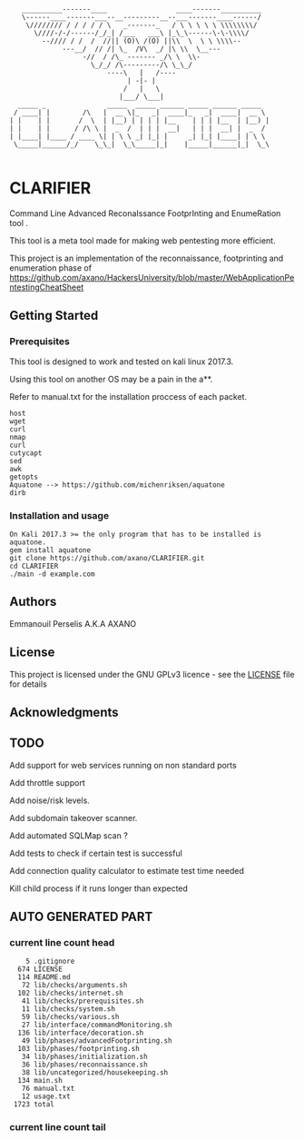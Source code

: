 ```

   __________-------____                 ____-------__________
   \------____-------___--__---------__--___-------____------/
    \//////// / / / / / \   _-------_   / \ \ \ \ \ \\\\\\\\/
      \////-/-/------/_/_| /___   ___\ |_\_\------\-\-\\\\/
        --//// / /  /  //|| (O)\ /(O) ||\\  \  \ \ \\\\--
             ---__/  // /| \_  /V\  _/ |\ \\  \__---
                  -//  / /\_ ------- _/\ \  \\-
                    \_/_/ /\---------/\ \_\_/
                        ----\   |   /----
                             | -|- |
                            /   |   \
                           |___/ \___|
  _____ _               _____  _____ ______ _____ ______ _____
 / ____| |        /\   |  __ \|_   _|  ____|_   _|  ____|  __ \
| |    | |       /  \  | |__) | | | | |__    | | | |__  | |__) |
| |    | |      / /\ \ |  _  /  | | |  __|   | | |  __| |  _  /
| |____| |____ / ____ \| | \ \ _| |_| |     _| |_| |____| | \ \
 \_____|______/_/    \_\_|  \_\_____|_|    |_____|______|_|  \_\


```
# CLARIFIER

Command Line Advanced ReconaIssance FootprInting and EnumeRation tool .

This tool is a meta tool made for making web pentesting more efficient.

This project is an implementation of the reconnaissance, footprinting and enumeration phase of https://github.com/axano/HackersUniversity/blob/master/WebApplicationPentestingCheatSheet

## Getting Started

### Prerequisites

This tool is designed to work and tested on kali linux 2017.3.

Using this tool on another OS may be a pain in the a**.

Refer to manual.txt for the installation proccess of each packet.
```
host
wget
curl
nmap
curl
cutycapt
sed
awk
getopts
Aquatone --> https://github.com/michenriksen/aquatone
dirb
```
### Installation and usage
```
On Kali 2017.3 >= the only program that has to be installed is aquatone.
gem install aquatone
git clone https://github.com/axano/CLARIFIER.git
cd CLARIFIER
./main -d example.com
```
## Authors

Emmanouil Perselis A.K.A AXANO

## License

This project is licensed under the GNU GPLv3 licence - see the [LICENSE](LICENSE) file for details

## Acknowledgments


## TODO

Add support for web services running on non standard ports

Add throttle support

Add noise/risk levels.

Add subdomain takeover scanner.

Add automated SQLMap scan ?

Add tests to check if certain test is successful

Add connection quality calculator to estimate test time needed

Kill child process if it runs longer than expected

## AUTO GENERATED PART
### current line count head
```
    5 .gitignore
  674 LICENSE
  114 README.md
   72 lib/checks/arguments.sh
  102 lib/checks/internet.sh
   41 lib/checks/prerequisites.sh
   11 lib/checks/system.sh
   59 lib/checks/various.sh
   27 lib/interface/commandMonitoring.sh
  136 lib/interface/decoration.sh
   49 lib/phases/advancedFootprinting.sh
  103 lib/phases/footprinting.sh
   34 lib/phases/initialization.sh
   36 lib/phases/reconnaissance.sh
   38 lib/uncategorized/housekeeping.sh
  134 main.sh
   76 manual.txt
   12 usage.txt
 1723 total
```
### current line count tail
